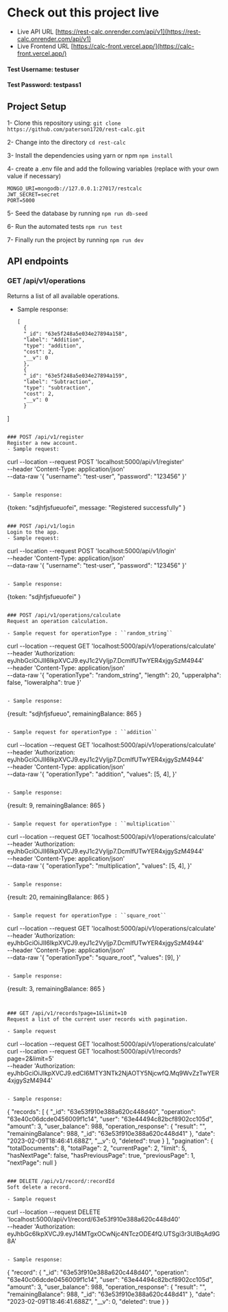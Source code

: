# Check out this project live

- Live API URL [https://rest-calc.onrender.com/api/v1](https://rest-calc.onrender.com/api/v1)
- Live Frontend URL [https://calc-front.vercel.app/](https://calc-front.vercel.app/)

#### Test Username: testuser
#### Test Password: testpass1


## Project Setup

1- Clone this repository using:
``git clone https://github.com/paterson1720/rest-calc.git``

2- Change into the directory
``cd rest-calc``

3- Install the dependencies using yarn or npm
``npm install``

4- create a .env file and add the following variables (replace with your own value if necessary)
```
MONGO_URI=mongodb://127.0.0.1:27017/restcalc
JWT_SECRET=secret
PORT=5000
```

5- Seed the database by running
``npm run db-seed``

6- Run the automated tests
``npm run test``

7- Finally run the project by running
``npm run dev``

## API endpoints

### GET /api/v1/operations
Returns a list of all available operations. 
- Sample response:
  ```
  [
    {
    "_id": "63e5f248a5e034e27894a158",
    "label": "Addition",
    "type": "addition",
    "cost": 2,
    "__v": 0
    },
    {
    "_id": "63e5f248a5e034e27894a159",
    "label": "Subtraction",
    "type": "subtraction",
    "cost": 2,
    "__v": 0
    }
]
  ```

### POST /api/v1/register
Register a new account.
- Sample request:
```
curl --location --request POST 'localhost:5000/api/v1/register' \
--header 'Content-Type: application/json' \
--data-raw '{
    "username": "test-user",
    "password": "123456"
}'
```

- Sample response:
```
{token: "sdjhfjsfueuofei", message: "Registered successfully" }
```

### POST /api/v1/login
Login to the app.
- Sample request:
```
curl --location --request POST 'localhost:5000/api/v1/login' \
--header 'Content-Type: application/json' \
--data-raw '{
    "username": "test-user",
    "password": "123456"
}'
```

- Sample response:
```
{token: "sdjhfjsfueuofei" }
```

### POST /api/v1/operations/calculate
Request an operation calculation.

- Sample request for operationType : ``random_string``
```
curl --location --request GET 'localhost:5000/api/v1/operations/calculate' \
--header 'Authorization: eyJhbGciOiJII6IkpXVCJ9.eyJ1c2VyIjp7.DcmlfUTwYER4xjgySzM4944' \
--header 'Content-Type: application/json' \
--data-raw '{
    "operationType": "random_string",
    "length": 20,
    "upperalpha": false,
    "loweralpha": true
}'
```

- Sample response:
```
{result: "sdjhfjsfueuo", remainingBalance: 865 }
```

- Sample request for operationType : ``addition``
```
curl --location --request GET 'localhost:5000/api/v1/operations/calculate' \
--header 'Authorization: eyJhbGciOiJII6IkpXVCJ9.eyJ1c2VyIjp7.DcmlfUTwYER4xjgySzM4944' \
--header 'Content-Type: application/json' \
--data-raw '{
    "operationType": "addition",
    "values": [5, 4],
}'
```

- Sample response:
```
{result: 9, remainingBalance: 865 }
```

- Sample request for operationType : ``multiplication``
```
curl --location --request GET 'localhost:5000/api/v1/operations/calculate' \
--header 'Authorization: eyJhbGciOiJII6IkpXVCJ9.eyJ1c2VyIjp7.DcmlfUTwYER4xjgySzM4944' \
--header 'Content-Type: application/json' \
--data-raw '{
    "operationType": "multiplication",
    "values": [5, 4],
}'
```

- Sample response:
```
{result: 20, remainingBalance: 865 }
```

- Sample request for operationType : ``square_root``
```
curl --location --request GET 'localhost:5000/api/v1/operations/calculate' \
--header 'Authorization: eyJhbGciOiJII6IkpXVCJ9.eyJ1c2VyIjp7.DcmlfUTwYER4xjgySzM4944' \
--header 'Content-Type: application/json' \
--data-raw '{
    "operationType": "square_root",
    "values": [9],
}'
```

- Sample response:
```
{result: 3, remainingBalance: 865 }
```


### GET /api/v1/records?page=1&limit=10
Request a list of the current user records with pagination.

- Sample request
```
curl --location --request GET 'localhost:5000/api/v1/operations/calculate' \
curl --location --request GET 'localhost:5000/api/v1/records?page=2&limit=5' \
--header 'Authorization: eyJhbGciOiJIkpXVCJ9.edCI6MTY3NTk2NjAOTY5NjcwfQ.Mq9WvZzTwYER4xjgySzM4944'
```

- Sample response:
```
   {
    "records": [
        {
            "_id": "63e53f910e388a620c448d40",
            "operation": "63e40c06dcde0456009f1c14",
            "user": "63e44494c82bcf8902cc105d",
            "amount": 3,
            "user_balance": 988,
            "operation_response": {
                "result": "",
                "remainingBalance": 988,
                "_id": "63e53f910e388a620c448d41"
            },
            "date": "2023-02-09T18:46:41.688Z",
            "__v": 0,
            "deleted": true
        }
    ],
    "pagination": {
        "totalDocuments": 8,
        "totalPage": 2,
        "currentPage": 2,
        "limit": 5,
        "hasNextPage": false,
        "hasPreviousPage": true,
        "previousPage": 1,
        "nextPage": null
    }
```

### DELETE /api/v1/record/:recordId
Soft delete a record.

- Sample request
```
curl --location --request DELETE 'localhost:5000/api/v1/record/63e53f910e388a620c448d40' \
--header 'Authorization: eyJhbGc6IkpXVCJ9.eyJ14MTgxOCwNjc4NTczODE4fQ.UTSgi3r3UlBqAd9G8A'
```

- Sample response:
```
{
    "record": {
        "_id": "63e53f910e388a620c448d40",
        "operation": "63e40c06dcde0456009f1c14",
        "user": "63e44494c82bcf8902cc105d",
        "amount": 3,
        "user_balance": 988,
        "operation_response": {
            "result": "",
            "remainingBalance": 988,
            "_id": "63e53f910e388a620c448d41"
        },
        "date": "2023-02-09T18:46:41.688Z",
        "__v": 0,
        "deleted": true
    }
}
```
